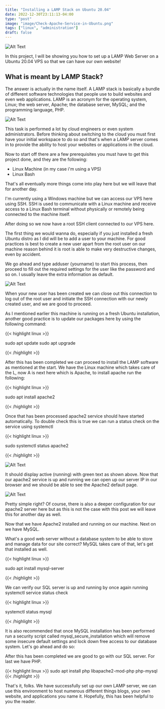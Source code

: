 ```yaml
---
title: "Installing a LAMP Stack on Ubuntu 20.04"
date: 2022-12-30T23:11:13-04:00
type: "post"
image: "image/Check-Apache-Service-in-Ubuntu.png"
tags: ["linux", "administration"]
draft: false
---
```


![Alt Text](/image/Check-Apache-Service-in-Ubuntu.png)

In this project, I will be showing you how to set up a LAMP Web Server on a Ubuntu 20.04 VPS so that we can have our own website!

**What is meant by LAMP Stack?**
--------------
The answer is actually in the name itself. A LAMP stack is basically a bundle of different software technologies that people use to build websites and even web applications. LAMP is an acronym for the operating system, Linux; the web server, Apache; the database server, MySQL; and the programming language, PHP.

![Alt Text](/image/lamp.png)

This task is performed a lot by cloud engineers or even system administrators. Before thinking about switching to the cloud you must first have your initial workspace to do so and that's when a LAMP server comes in to provide the ability to host your websites or applications in the cloud.

Now to start off there are a few prerequisites you must have to get this project done, and they are the following:

- Linux Machine (in my case i'm using a VPS)
- Linux Bash

That's all eventually more things come into play here but we will leave that for another day.

I'm currently using a Windows machine but we can access our VPS here using SSH. SSH is used to communicate with a Linux machine and receive access to a Linux Bash terminal without physically or remotely being connected to the machine itself.

After doing so we now have a root SSH client connected to our VPS here.

The first thing we would wanna do, especially if you just installed a fresh Ubuntu distro as I did will be to add a user to your machine. For good practices is best to create a new user apart from the root user on our machine reason behind it is root is able to make very destructive changes, even by accident.

We go ahead and type adduser {yourname} to start this process, then proceed to fill out the required settings for the user like the password and so on. I usually leave the extra information as default.

![Alt Text](/image/image-6.png)

When your new user has been created we can close out this connection to log out of the root user and initiate the SSH connection with our newly created user, and we are good to proceed.

As I mentioned earlier this machine is running on a fresh Ubuntu installation, another good practice is to update our packages here by using the following command:

{{< highlight linux >}}

sudo apt update
sudo apt upgrade

{{< /highlight >}}

After this has been completed we can proceed to install the LAMP software as mentioned at the start. We have the Linux machine which takes care of the L, now A is next here which is Apache, to install apache run the following:

{{< highlight linux >}}

sudo apt install apache2

{{< /highlight >}}

Once that has been processed apache2 service should have started automatically. To double check this is true we can run a status check on the service using systemctl

{{< highlight linux >}}

sudo systemctl status apache2

{{< /highlight >}}

![Alt Text](/image/image-7.png)

It should display active (running) with green text as shown above. Now that our apache2 service is up and running we can open up our server IP in our browser and we should be able to see the Apache2 default page.

![Alt Text](/image/image-8.png)

Pretty simple right? Of course, there is also a deeper configuration for our apache2 server here but as this is not the case with this post we will leave this for another day as well. 

Now that we have Apache2 installed and running on our machine. Next on we have MySQL.

What's a good web server without a database system to be able to store and manage data for our site correct? MySQL takes care of that, let's get that installed as well.

{{< highlight linux >}}

sudo apt install mysql-server

{{< /highlight >}}

We can verify our SQL server is up and running by once again running systemctl service status check

{{< highlight linux >}}

systemctl status mysql

{{< /highlight >}}

It is also recommended that once MySQL installation has been performed run a security script called mysql_secure_installation which will remove some insecure default settings and lock down free access to our database system. Let's go ahead and do so:

After this has been completed we are good to go with our SQL server. For last we have PHP. 

{{< highlight linux >}}
sudo apt install php libapache2-mod-php php-mysql
{{< /highlight >}}

That's it, folks. We have successfully set up our own LAMP server, we can use this environment to host numerous different things blogs, your own website, and applications you name it. Hopefully, this has been helpful to you the reader.
